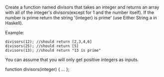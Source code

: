Create a function named divisors that takes an integer and returns an array with all of the integer's divisors(except for 1 and the number itself). If the number is prime return the string '(integer) is prime' (use Either String a in Haskell).

Example:

```
divisors(12); //should return [2,3,4,6]
divisors(25); //should return [5]
divisors(13); //should return "13 is prime"
```

You can assume that you will only get positive integers as inputs.

function divisors(integer) {
  ... 
};
